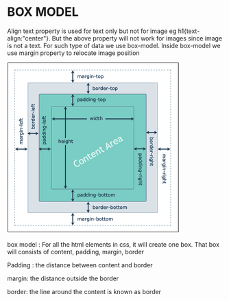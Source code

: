# BOX MODEL

Align text property is used for text only but not for image eg h1{text-align:"center"}.
But the above property will not work for images since image is not a text. For such type of data we use box-model. Inside box-model we use margin property to relocate image position

![Alt text](css-box-model.png)

box model : For all the html elements in css, it will create one box. That box will consists of content, padding, margin, border

Padding : the distance between content and border

margin: the distance outside the border

border: the line around the content is known as border

<!-- img {
  /* for horizontally image increase */
  width: 200px;
  /* for vertically image increase */
  height: 200px;
  /* for image outline  */
  border: 4px solid rgb(123, 0, 255);
  /* to create a circle border  */
  border-radius: 50%;
##### padding can be given for all sides ==> TOP RIGHT BOTTOM LEFT
  /* padding : 0px 0px 0px 0px; */
#### padding can be given in pair for all sides ==> TOP_BOTTOM  RIGHT_LEFT
  /*  padding: 0px 0px */
#### padding can be given for all side at once ==> top_right_bottom_left
  /*  padding : 10px; */
#### padding can be given for specific side only ==> left_only
  /* padding-left : 10px; */
  ##### margin can be given for all sides ==> TOP RIGHT BOTTOM LEFT
  /* margin : 0px 0px 0px 0px; */
#### margin can be given in pair for all sides ==> TOP_BOTTOM  RIGHT_LEFT
  /*  margin: 0px 0px */
#### margin can be given for all side at once ==> top_right_bottom_left
  /*  margin : 10px; */
  #### margin can be given for specific side only ==> left_only
  margin-top: 20px;
  /* margin-left: 20px; */
  /* to your image some shadow effect */
  box-shadow: 10px 10px 10px red;
  /* to blur the image  */
  filter: blur(1px);
  /* to increase brightness */
  /* filter: brightness(1) */
}

/* small animation  on image  */
img:hover {
  /* filter: blur(0px); */
  transition: 7s;
  transform: rotate(2000deg);
  /* margin-top: 100%; */
  margin-left: 100%;
}

/* by default browser has some margin and padding. Hence to remove that you give set margin, padding to 0.
Instead of passing the property individually to every element. Direct use universal or global selector to make change in every element by just writing one line of code */

* {
  margin: 0px;
  padding: 0px;
}

#cs {
  border: 1px solid red;
  text-align: right;
} -->
